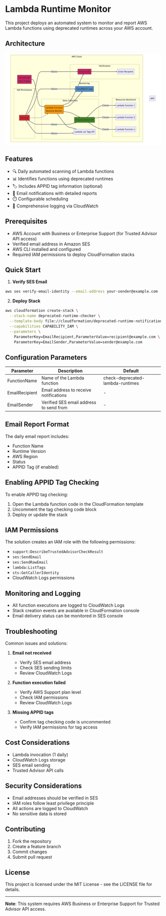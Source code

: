 # Lambda Runtime Monitor

This project deploys an automated system to monitor and report AWS Lambda functions using deprecated runtimes across your AWS account.

## Architecture
![Lambda Runtime Monitor Architecture](./diagram-single-account.png)

## Features

- 🔍 Daily automated scanning of Lambda functions
- 📊 Identifies functions using deprecated runtimes
- 🏷️ Includes APPID tag information (optional)
- 📧 Email notifications with detailed reports
- ⏱️ Configurable scheduling
- 📝 Comprehensive logging via CloudWatch

## Prerequisites

- AWS Account with Business or Enterprise Support (for Trusted Advisor API access)
- Verified email address in Amazon SES
- AWS CLI installed and configured
- Required IAM permissions to deploy CloudFormation stacks

## Quick Start

1. **Verify SES Email**
```bash
aws ses verify-email-identity --email-address your-sender@example.com
```

2. **Deploy Stack**
```bash
aws cloudformation create-stack \
  --stack-name deprecated-runtime-checker \
  --template-body file://cloudformation/deprecated-runtime-notification-system.yml \
  --capabilities CAPABILITY_IAM \
  --parameters \
    ParameterKey=EmailRecipient,ParameterValue=recipient@example.com \
    ParameterKey=EmailSender,ParameterValue=sender@example.com
```

## Configuration Parameters

| Parameter | Description | Default |
|-----------|------------|---------|
| FunctionName | Name of the Lambda function | check-deprecated-lambda-runtimes |
| EmailRecipient | Email address to receive notifications | - |
| EmailSender | Verified SES email address to send from | - |

## Email Report Format

The daily email report includes:
- Function Name
- Runtime Version
- AWS Region
- Status
- APPID Tag (if enabled)

## Enabling APPID Tag Checking

To enable APPID tag checking:
1. Open the Lambda function code in the CloudFormation template
2. Uncomment the tag checking code block
3. Deploy or update the stack

## IAM Permissions

The solution creates an IAM role with the following permissions:
- `support:DescribeTrustedAdvisorCheckResult`
- `ses:SendEmail`
- `ses:SendRawEmail`
- `lambda:ListTags`
- `sts:GetCallerIdentity`
- CloudWatch Logs permissions

## Monitoring and Logging

- All function executions are logged to CloudWatch Logs
- Stack creation events are available in CloudFormation console
- Email delivery status can be monitored in SES console

## Troubleshooting

Common issues and solutions:

1. **Email not received**
   - Verify SES email address
   - Check SES sending limits
   - Review CloudWatch Logs

2. **Function execution failed**
   - Verify AWS Support plan level
   - Check IAM permissions
   - Review CloudWatch Logs

3. **Missing APPID tags**
   - Confirm tag checking code is uncommented
   - Verify IAM permissions for tag access

## Cost Considerations

- Lambda invocation (1 daily)
- CloudWatch Logs storage
- SES email sending
- Trusted Advisor API calls

## Security Considerations

- Email addresses should be verified in SES
- IAM roles follow least privilege principle
- All actions are logged to CloudWatch
- No sensitive data is stored

## Contributing

1. Fork the repository
2. Create a feature branch
3. Commit changes
4. Submit pull request

## License

This project is licensed under the MIT License - see the LICENSE file for details.

---

**Note**: This system requires AWS Business or Enterprise Support for Trusted Advisor API access.
